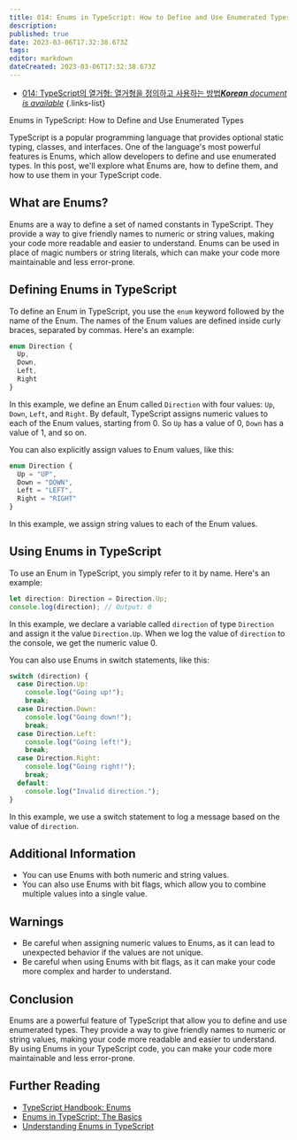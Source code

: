 ```yaml
---
title: 014: Enums in TypeScript: How to Define and Use Enumerated Types
description: 
published: true
date: 2023-03-06T17:32:38.673Z
tags: 
editor: markdown
dateCreated: 2023-03-06T17:32:38.673Z
---
```


- [014: TypeScript의 열거형: 열거형을 정의하고 사용하는 방법***Korean** document is available*](/ko/Knowledge-base/TypeScript/Learning/014-enums-in-typescript-how-to-define-and-use-enumerated-types)
{.links-list}



Enums in TypeScript: How to Define and Use Enumerated Types

TypeScript is a popular programming language that provides optional static typing, classes, and interfaces. One of the language's most powerful features is Enums, which allow developers to define and use enumerated types. In this post, we'll explore what Enums are, how to define them, and how to use them in your TypeScript code.

## What are Enums?

Enums are a way to define a set of named constants in TypeScript. They provide a way to give friendly names to numeric or string values, making your code more readable and easier to understand. Enums can be used in place of magic numbers or string literals, which can make your code more maintainable and less error-prone.

## Defining Enums in TypeScript

To define an Enum in TypeScript, you use the `enum` keyword followed by the name of the Enum. The names of the Enum values are defined inside curly braces, separated by commas. Here's an example:

```typescript
enum Direction {
  Up,
  Down,
  Left,
  Right
}
```

In this example, we define an Enum called `Direction` with four values: `Up`, `Down`, `Left`, and `Right`. By default, TypeScript assigns numeric values to each of the Enum values, starting from 0. So `Up` has a value of 0, `Down` has a value of 1, and so on.

You can also explicitly assign values to Enum values, like this:

```typescript
enum Direction {
  Up = "UP",
  Down = "DOWN",
  Left = "LEFT",
  Right = "RIGHT"
}
```

In this example, we assign string values to each of the Enum values.

## Using Enums in TypeScript

To use an Enum in TypeScript, you simply refer to it by name. Here's an example:

```typescript
let direction: Direction = Direction.Up;
console.log(direction); // Output: 0
```

In this example, we declare a variable called `direction` of type `Direction` and assign it the value `Direction.Up`. When we log the value of `direction` to the console, we get the numeric value 0.

You can also use Enums in switch statements, like this:

```typescript
switch (direction) {
  case Direction.Up:
    console.log("Going up!");
    break;
  case Direction.Down:
    console.log("Going down!");
    break;
  case Direction.Left:
    console.log("Going left!");
    break;
  case Direction.Right:
    console.log("Going right!");
    break;
  default:
    console.log("Invalid direction.");
}
```

In this example, we use a switch statement to log a message based on the value of `direction`.

## Additional Information

- You can use Enums with both numeric and string values.
- You can also use Enums with bit flags, which allow you to combine multiple values into a single value.

## Warnings

- Be careful when assigning numeric values to Enums, as it can lead to unexpected behavior if the values are not unique.
- Be careful when using Enums with bit flags, as it can make your code more complex and harder to understand.

## Conclusion

Enums are a powerful feature of TypeScript that allow you to define and use enumerated types. They provide a way to give friendly names to numeric or string values, making your code more readable and easier to understand. By using Enums in your TypeScript code, you can make your code more maintainable and less error-prone.

## Further Reading

- [TypeScript Handbook: Enums](https://www.typescriptlang.org/docs/handbook/enums.html)
- [Enums in TypeScript: The Basics](https://blog.logrocket.com/enums-in-typescript-the-basics-9fd96b0efa8a/)
- [Understanding Enums in TypeScript](https://www.sitepoint.com/understanding-enums-in-typescript/)